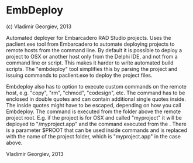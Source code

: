 EmbDeploy
=========

(c) Vladimir Georgiev, 2013

Automated deployer for Embarcadero RAD Studio projects.
Uses the paclient.exe tool from Embarcadero to automate deploying projects to remote hosts from the command line. By default it is possible to deploy a project to OSX or another host only from the Delphi IDE, and not from a command line or script. This makes it harder to write automated build scripts.
The "embdeploy" tool simplifies this by parsing the project and issuing commands to paclient.exe to deploy the project files.

Embdeploy also has to option to execute custom commands on the remote host, e.g. "copy", "rm", "chmod", "codesign", etc. The command has to be enclosed in double quotes and can contain additional single quotes inside. The inside quotes might have to be escaped, depending on how you call Embdeploy.
The command is executed from the folder above the remote project root. E.g. if the project is for OSX and called "myproject" it will be deployed to "<paclient profile folder>/myproject.app" and the command executed from the <paclient profile folder>.
There is a parameter $PROOT that can be used inside commands and is replaced with the name of the project folder, which is "myproject.app" in the case above.

Vladimir Georgiev, 2013